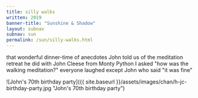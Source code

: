 ```yaml
---
title: silly walks 
written: 2019
banner-title: "Sunshine & Shadow" 
layout: subnav
subnav: sun
permalink: /sun/silly-walks.html
---
```


<div class="poem">
that wonderful dinner-time  
of anecdotes  
John told us  
of the meditation retreat  
he did with John Cleese  
from Monty Python  
I asked  
"how was the walking meditation?"  
everyone laughed  
except John who said  
"it was fine"
</div>

![John's 70th birthday party]({{ site.baseurl }}/assets/images/chan/h-jc-birthday-party.jpg "John's 70th birthday party")
